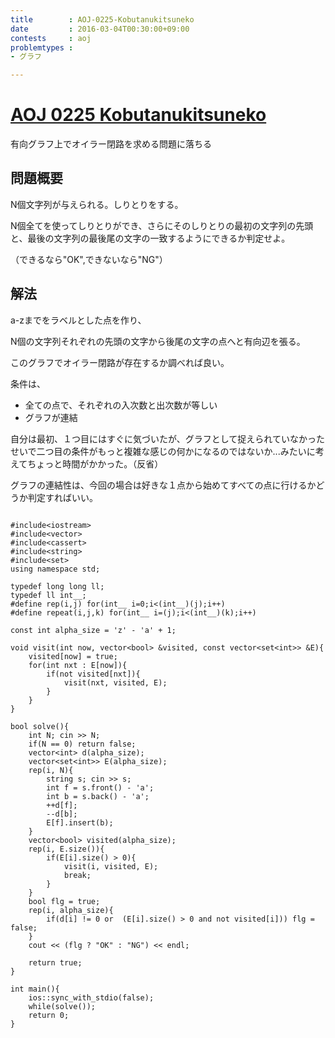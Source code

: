 ```yaml
---
title        : AOJ-0225-Kobutanukitsuneko
date         : 2016-03-04T00:30:00+09:00
contests     : aoj
problemtypes :
- グラフ

---
```


# [AOJ 0225 Kobutanukitsuneko](http://judge.u-aizu.ac.jp/onlinejudge/description.jsp?id=0225)

有向グラフ上でオイラー閉路を求める問題に落ちる

<!--more-->

## 問題概要

N個文字列が与えられる。しりとりをする。

N個全てを使ってしりとりができ、さらにそのしりとりの最初の文字列の先頭と、最後の文字列の最後尾の文字の一致するようにできるか判定せよ。

（できるなら"OK",できないなら"NG"）

## 解法

a-zまでをラベルとした点を作り、

N個の文字列それぞれの先頭の文字から後尾の文字の点へと有向辺を張る。

このグラフでオイラー閉路が存在するか調べれば良い。

条件は、

- 全ての点で、それぞれの入次数と出次数が等しい
- グラフが連結


自分は最初、１つ目にはすぐに気づいたが、グラフとして捉えられていなかったせいで二つ目の条件がもっと複雑な感じの何かになるのではないか...みたいに考えてちょっと時間がかかった。（反省）

グラフの連結性は、今回の場合は好きな１点から始めてすべての点に行けるかどうか判定すればいい。



~~~

#include<iostream>
#include<vector>
#include<cassert>
#include<string>
#include<set>
using namespace std;

typedef long long ll;
typedef ll int__;
#define rep(i,j) for(int__ i=0;i<(int__)(j);i++)
#define repeat(i,j,k) for(int__ i=(j);i<(int__)(k);i++)

const int alpha_size = 'z' - 'a' + 1;

void visit(int now, vector<bool> &visited, const vector<set<int>> &E){
    visited[now] = true;
    for(int nxt : E[now]){
        if(not visited[nxt]){
            visit(nxt, visited, E);
        }
    }
}

bool solve(){
    int N; cin >> N;
    if(N == 0) return false;
    vector<int> d(alpha_size);
    vector<set<int>> E(alpha_size);
    rep(i, N){
        string s; cin >> s;
        int f = s.front() - 'a';
        int b = s.back() - 'a';
        ++d[f];
        --d[b];
        E[f].insert(b);
    }
    vector<bool> visited(alpha_size);
    rep(i, E.size()){
        if(E[i].size() > 0){
            visit(i, visited, E);
            break;
        }
    }
    bool flg = true;
    rep(i, alpha_size){
        if(d[i] != 0 or  (E[i].size() > 0 and not visited[i])) flg = false;
    }
    cout << (flg ? "OK" : "NG") << endl;
    
    return true;
}

int main(){
    ios::sync_with_stdio(false);
    while(solve());
    return 0;
}


~~~